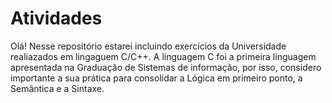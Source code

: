 # Atividades
 Olá! Nesse repositório estarei incluindo exercícios da Universidade realiazados em lingaguem C/C++.
 A linguagem C foi a primeira linguagem apresentada na Graduação de Sistemas de informação, por isso,
 considero importante a sua prática para consolidar a Lógica em primeiro ponto, a Semântica e a Sintaxe. 

